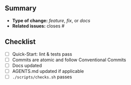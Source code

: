 ## Summary
- **Type of change:** _feature_, _fix_, or _docs_
- **Related issues:** closes #

## Checklist
- [ ] Quick-Start: lint & tests pass
- [ ] Commits are atomic and follow Conventional Commits
- [ ] Docs updated
- [ ] AGENTS.md updated if applicable
- [ ] `./scripts/checks.sh` passes
